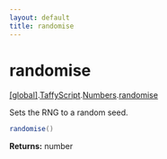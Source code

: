 ```yaml
---
layout: default
title: randomise
---
```


# randomise

[\[global\]]({{site.baseurl}}/docs/).[TaffyScript]({{site.baseurl}}/docs/TaffyScript/).[Numbers]({{site.baseurl}}/docs/TaffyScript/Numbers/).[randomise]({{site.baseurl}}/docs/TaffyScript/Numbers/randomise/)

Sets the RNG to a random seed.

```cs
randomise()
```

**Returns:** number
